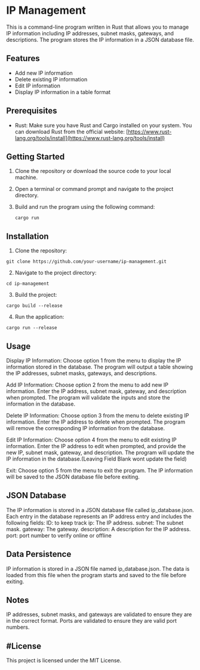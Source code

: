 # IP Management

This is a command-line program written in Rust that allows you to manage IP information including IP addresses, subnet masks, gateways, and descriptions. The program stores the IP information in a JSON database file.

## Features

- Add new IP information
- Delete existing IP information
- Edit IP information
- Display IP information in a table format

## Prerequisites

- Rust: Make sure you have Rust and Cargo installed on your system. You can download Rust from the official website: [https://www.rust-lang.org/tools/install](https://www.rust-lang.org/tools/install)

## Getting Started

1. Clone the repository or download the source code to your local machine.

2. Open a terminal or command prompt and navigate to the project directory.

3. Build and run the program using the following command:
   ```shell
   cargo run
   ```

   
## Installation

1. Clone the repository:

```shell
git clone https://github.com/your-username/ip-management.git
```
2. Navigate to the project directory:
```shell
cd ip-management
```
3. Build the project:
```shell
cargo build --release
```
4. Run the application:
```shell
cargo run --release
```

## Usage
Display IP Information: Choose option 1 from the menu to display the IP information stored in the database. The program will output a table showing the IP addresses, subnet masks, gateways, and descriptions.

Add IP Information: Choose option 2 from the menu to add new IP information. Enter the IP address, subnet mask, gateway, and description when prompted. The program will validate the inputs and store the information in the database.

Delete IP Information: Choose option 3 from the menu to delete existing IP information. Enter the IP address to delete when prompted. The program will remove the corresponding IP information from the database.

Edit IP Information: Choose option 4 from the menu to edit existing IP information. Enter the IP address to edit when prompted, and provide the new IP, subnet mask, gateway, and description. The program will update the IP information in the database.(Leaving Field Blank wont update the field)

Exit: Choose option 5 from the menu to exit the program. The IP information will be saved to the JSON database file before exiting.

## JSON Database
The IP information is stored in a JSON database file called ip_database.json. Each entry in the database represents an IP address entry and includes the following fields:
ID: to keep track
ip: The IP address.
subnet: The subnet mask.
gateway: The gateway.
description: A description for the IP address.
port: port number to verify online or offline

## Data Persistence
IP information is stored in a JSON file named ip_database.json. The data is loaded from this file when the program starts and saved to the file before exiting.



## Notes
IP addresses, subnet masks, and gateways are validated to ensure they are in the correct format.
Ports are validated to ensure they are valid port numbers.


## #License
This project is licensed under the MIT License.
